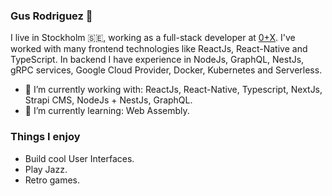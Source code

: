 ### Gus Rodriguez 👋

I live in Stockholm :sweden:, working as a full-stack developer at [0+X](https://0x.se). I've worked with many frontend technologies like ReactJs, React-Native and TypeScript. In backend I have experience in NodeJs, GraphQL, NestJs, gRPC services, Google Cloud Provider, Docker, Kubernetes and Serverless.

- 🔭 I’m currently working with: ReactJs, React-Native, Typescript, NextJs, Strapi CMS, NodeJs + NestJs, GraphQL.
- 🌱 I’m currently learning: Web Assembly.

### Things I enjoy
- Build cool User Interfaces.
- Play Jazz.
- Retro games.
